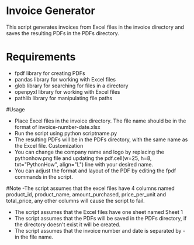 # Invoice Generator
This script generates invoices from Excel files in the invoice directory and saves the resulting PDFs in the PDFs directory.

# Requirements
- fpdf library for creating PDFs
- pandas library for working with Excel files
- glob library for searching for files in a directory
- openpyxl library for working with Excel files
- pathlib library for manipulating file paths

#Usage
- Place Excel files in the invoice directory. The file name should be in the format of invoice-number-date.xlsx
- Run the script using python scriptname.py
- The resulting PDFs will be in the PDFs directory, with the same name as the Excel file.
Customization
- You can change the company name and logo by replacing the pythonhow.png file and updating the pdf.cell(w=25, h=8, txt="PythonHow", align="L") line with your desired name.
- You can adjust the format and layout of the PDF by editing the fpdf commands in the script.

#Note
-The script assumes that the excel files have 4 columns named product_id, product_name, amount_purchased, price_per_unit and total_price, any other columns will cause the script to fail.
- The script assumes that the Excel files have one sheet named Sheet 1
- The script assumes that the PDFs will be saved in the PDFs directory, if the directory doesn't exist it will be created.
- The script assumes that the invoice number and date is separated by - in the file name.
